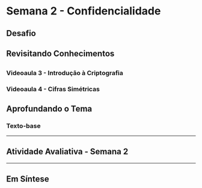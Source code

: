 # Semana 2 - Confidencialidade

## Desafio

## Revisitando Conhecimentos
###

##
### Videoaula 3 - Introdução à Criptografia

### Videoaula 4 - Cifras Simétricas

## Aprofundando o Tema
### Texto-base

---

## Atividade Avaliativa - Semana 2

---

## Em Síntese